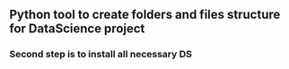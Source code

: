## Python tool to create folders and files structure for DataScience project
### Second step is to install all necessary DS 
